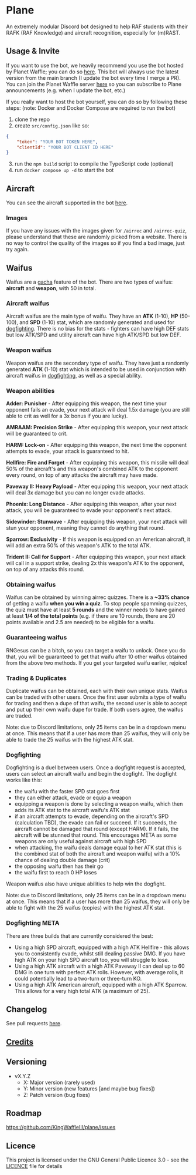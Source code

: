 # Plane

An extremely modular Discord bot designed to help RAF students with their RAFK (RAF Knowledge) and aircraft recognition, especially for (m)RAST.

## Usage & Invite

If you want to use the bot, we heavily recommend you use the bot hosted by Planet Waffle; you can do so [here](https://discord.com/api/oauth2/authorize?client_id=1044710491110522940&permissions=326417566720&scope=bot). This bot will always use the latest version from the main branch (I update the bot every time I merge a PR). You can join the Planet Waffle server [here](https://discord.gg/4mnGJpYBmF) so you can subscribe to Plane announcements (e.g. when I update the bot, etc.)

If you really want to host the bot yourself, you can do so by following these steps:
(note: Docker and Docker Compose are required to run the bot)

1. clone the repo
2. create `src/config.json` like so:

```json
{
	"token": "YOUR BOT TOKEN HERE",
	"clientId": "YOUR BOT CLIENT ID HERE"
}
```

3. run the `npm build` script to compile the TypeScript code (optional)
4. run `docker compose up -d` to start the bot

## Aircraft

You can see the aircraft supported in the bot [here](https://github.com/KingWaffleIII/plane/blob/main/aircraft.md).

### Images

If you have any issues with the images given for `/airrec` and `/airrec-quiz`, please understand that these are randomly picked from a website. There is no way to control the quality of the images so if you find a bad image, just try again.

## Waifus

Waifus are a [gacha](https://en.wikipedia.org/wiki/Gacha_game) feature of the bot.
There are two types of waifus: **aircraft** and **weapon**, with 50 in total.

### Aircraft waifus

Aircraft waifus are the main type of waifu. They have an **ATK** (1-10), **HP** (50-100), and **SPD** (1-10) stat, which are randomly generated and used for [dogfighting](#Dogfighting). There is no bias for the stats - fighters can have high DEF stats but low ATK/SPD and utility aircraft can have high ATK/SPD but low DEF.

### Weapon waifus

Weapon waifus are the secondary type of waifu. They have just a randomly generated **ATK** (1-10) stat which is intended to be used in conjunction with aircraft waifus in [dogfighting](#Dogfighting), as well as a special ability.

### Weapon abilities

**Adder: Punisher** - After equipping this weapon, the next time your opponent fails an evade, your next attack will deal 1.5x damage (you are still able to crit as well for a 3x bonus if you are lucky).

**AMRAAM: Precision Strike** - After equipping this weapon, your next attack will be guaranteed to crit.

**HARM: Lock-on** - After equipping this weapon, the next time the opponent attempts to evade, your attack is guaranteed to hit.

**Hellfire: Fire and Forget** - After equipping this weapon, this missile will deal 50% of the aircraft's and this weapon's combined ATK to the opponent every round, on top of any attacks the aircraft may have made.

**Paveway II: Heavy Payload** - After equipping this weapon, your next attack will deal 3x damage but you can no longer evade attacks.

**Phoenix: Long Distance** - After equipping this weapon, after your next attack, you will be guaranteed to evade your opponent's next attack.

**Sidewinder: Stunwave** - After equipping this weapon, your next attack will stun your opponent, meaning they cannot do anything that round.

**Sparrow: Exclusivity** - If this weapon is equipped on an American aircraft, it will add an extra 50% of this weapon's ATK to the total ATK.

**Trident II: Call for Support** - After equipping this weapon, your next attack will call in a support strike, dealing 2x this weapon's ATK to the opponent, on top of any attacks this round.

### Obtaining waifus

Waifus can be obtained by winning airrec quizzes.
There is a **~33% chance** of getting a waifu **when you win a quiz**. To stop people spamming quizzes, the quiz must have at least **5 rounds** and the winner needs to have gained at least **1/4 of the total points** (e.g. if there are 10 rounds, there are 20 points available and 2.5 are needed) to be eligible for a waifu.

### Guaranteeing waifus

RNGesus can be a bitch, so you can target a waifu to unlock. Once you do that, you will be guaranteed to get that waifu after 10 other waifus obtained from the above two methods. If you get your targeted waifu earlier, rejoice!

### Trading & Duplicates

Duplicate waifus can be obtained, each with their own unique stats.
Waifus can be traded with other users. Once the first user submits a type of waifu for trading and then a dupe of that waifu, the second user is able to accept and put up their own waifu dupe for trade. If both users agree, the waifus are traded.

Note: due to Discord limitations, only 25 items can be in a dropdown menu at once. This means that if a user has more than 25 waifus, they will only be able to trade the 25 waifus with the highest ATK stat.

### Dogfighting

Dogfighting is a duel between users. Once a dogfight request is accepted, users can select an aircraft waifu and begin the dogfight. The dogfight works like this:

-   the waifu with the faster SPD stat goes first
-   they can either attack, evade or equip a weapon
-   equipping a weapon is done by selecting a weapon waifu, which then adds its ATK stat to the aircraft waifu's ATK stat
-   if an aircraft attempts to evade, depending on the aircraft's SPD (calculation TBD), the evade can fail or succeed. If it succeeds, the aircraft cannot be damaged that round (except HARM). If it fails, the aircraft will be stunned that round. This encourages META as some weapons are only useful against aircraft with high SPD
-   when attacking, the waifu deals damage equal to her ATK stat (this is the combined stat of both the aircraft and weapon waifu) with a 10% chance of dealing double damage (crit)
-   the opposing waifu then has their go
-   the waifu first to reach 0 HP loses

Weapon waifus also have unique abilities to help win the dogfight.

Note: due to Discord limitations, only 25 items can be in a dropdown menu at once. This means that if a user has more than 25 waifus, they will only be able to fight with the 25 waifus (copies) with the highest ATK stat.

### Dogfighting META

There are three builds that are currently considered the best:

-   Using a high SPD aircraft, equipped with a high ATK Hellfire - this allows you to consistently evade, whilst still dealing passive DMG. If you have high ATK on your high SPD aircraft too, you will struggle to lose.
-   Using a high ATK aircraft with a high ATK Paveway II can deal up to 60 DMG in one turn with perfect ATK rolls. However, with average rolls, it could potentially lead to a two-turn or three-turn KO.
-   Using a high ATK American aircraft, equipped with a high ATK Sparrow. This allows for a very high total ATK (a maximum of 25).

## Changelog

See pull requests [here](https://github.com/KingWaffleIII/plane/pulls?q=is%3Apr+is%3Aclosed).

## [Credits](https://github.com/KingWaffleIII/plane/blob/main/credits.md)

## Versioning

-   vX.Y.Z
    -   X: Major version (rarely used)
    -   Y: Minor version (new features [and maybe bug fixes])
    -   Z: Patch version (bug fixes)

## Roadmap

https://github.com/KingWaffleIII/plane/issues

## Licence

This project is licensed under the GNU General Public Licence 3.0 - see the [LICENCE](LICENCE) file for details
